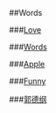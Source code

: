 ##Words

###[Love](./Love.html)

###[Words](./Words.html)

###[Apple](./Apple.html)

###[Funny](./Funny.html)

###[郭德纲](./郭德纲.html)

